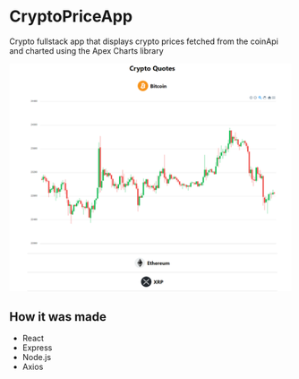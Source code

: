 # CryptoPriceApp
Crypto fullstack app that displays crypto prices fetched from the coinApi and charted using the Apex Charts library

![CryptoAppScreenshot](/git-image/home.png)

## How it was made
* React
* Express
* Node.js
* Axios
